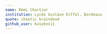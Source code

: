 ```yaml
---
name: Rémi Chartier
institution: Lycée Gustave Eiffel, Bordeaux
quote: chaotic braindead
github_user: busybox11
---
```

